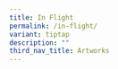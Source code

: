 ```yaml
---
title: In Flight
permalink: /in-flight/
variant: tiptap
description: ""
third_nav_title: Artworks
---
```

